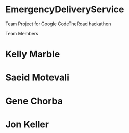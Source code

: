 # EmergencyDeliveryService
Team Project for Google CodeTheRoad hackathon


Team Members
# Kelly Marble
# Saeid Motevali
# Gene Chorba
# Jon Keller
